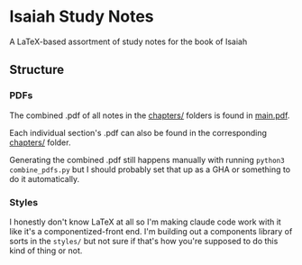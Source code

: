 # Isaiah Study Notes

A LaTeX-based assortment of study notes for the book of Isaiah

## Structure

### PDFs
The combined .pdf of all notes in the [chapters/](./chapters/) folders is found in [main.pdf](./main.pdf).

Each individual section's .pdf can also be found in the corresponding [chapters/](./chapters/) folder.

Generating the combined .pdf still happens manually with running `python3 combine_pdfs.py` but I should probably set that up as a GHA or something to do it automatically.

### Styles
I honestly don't know LaTeX at all so I'm making claude code work with it like it's a componentized-front end. I'm building out a components library of sorts in the `styles/` but not sure if that's how you're supposed to do this kind of thing or not.